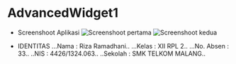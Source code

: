 # AdvancedWidget1

* Screenshoot Aplikasi
![Screenshoot pertama](https://ramadhanirz.files.wordpress.com/2016/10/whatsapp-image-2016-10-29-at-8-36-12-pm.jpeg)
![Screenshoot kedua](https://ramadhanirz.files.wordpress.com/2016/10/whatsapp-image-2016-10-29-at-8-36-12-pm1.jpeg)


* IDENTITAS
...Nama : Riza Ramadhani..
...Kelas : XII RPL 2..
...No. Absen : 33..
..NIS : 4426/1324.063..
..Sekolah : SMK TELKOM MALANG..
